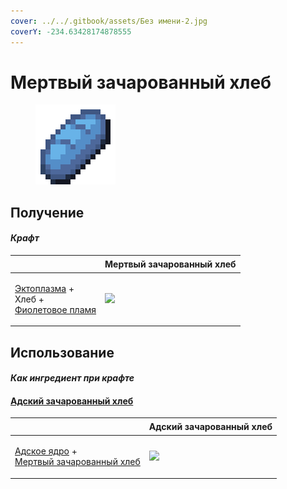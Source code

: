 ```yaml
---
cover: ../../.gitbook/assets/Без имени-2.jpg
coverY: -234.63428174878555
---
```


# Мертвый зачарованный хлеб

<figure><img src="../../.gitbook/assets/gobber2_gooey_bread_128.png" alt=""><figcaption></figcaption></figure>

## Получение

#### _Крафт_

| ㅤ                                                                                                          |  Мертвый зачарованный хлеб                           |
| ---------------------------------------------------------------------------------------------------------- | ---------------------------------------------------- |
| <p><a href="ectoplasm.md">Эктоплазма</a> +<br>Хлеб +<br><a href="purple_blaze.md">Фиолетовое пламя</a></p> | ![](../../.gitbook/assets/gobber2\_gooey\_bread.png) |

## Использование

#### _Как ингредиент при крафте_

#### [Адский зачарованный хлеб](gobber2_gooey_bread_nether.md)

| ㅤ                                                                                                                          |  Адский зачарованный хлеб                                    |
| -------------------------------------------------------------------------------------------------------------------------- | ------------------------------------------------------------ |
| <p><a href="gobber2_goo_nether.md">Адское ядро</a> +<br><a href="gobber2_gooey_bread.md">Мертвый зачарованный хлеб</a></p> | ![](../../.gitbook/assets/gobber2\_gooey\_bread\_nether.png) |

